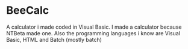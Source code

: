 # BeeCalc
A calculator i made coded in Visual Basic. I made a calculator because NTBeta made one. Also the programming languages i know are Visual Basic, HTML and Batch (mostly batch)

